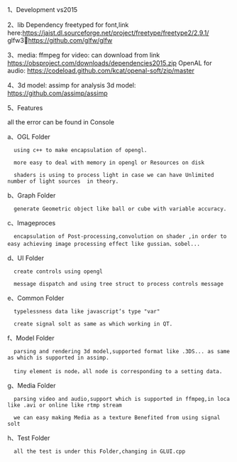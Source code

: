 1、Development 
   vs2015

2、lib Dependency
freetyped for font,link here:https://jaist.dl.sourceforge.net/project/freetype/freetype2/2.9.1/
glfw3:link:https://github.com/glfw/glfw

3、media:
ffmpeg for video: can download from link https://obsproject.com/downloads/dependencies2015.zip
OpenAL for audio: https://codeload.github.com/kcat/openal-soft/zip/master

4、3d model:
assimp for analysis 3d model:  https://github.com/assimp/assimp


5、Features

   all the error can be found in Console
   
   a、OGL Folder
   
      using c++ to make encapsulation of opengl.  
	  
	  more easy to deal with memory in opengl or Resources on disk 
	  
      shaders is using to process light in case we can have Unlimited number of light sources  in theory.
	  
   b、Graph Folder
   
      generate Geometric object like ball or cube with variable accuracy.
	  
   c、Imageproces
   
      encapsulation of Post-processing,convolution on shader ,in order to easy achieving image processing effect like gussian、sobel...
	  
   d、UI Folder
   
      create controls using opengl
	  
	  message dispatch and using tree struct to process controls message
	  
   e、Common Folder
   
      typelessness data like javascript‘s type "var"
	  
	  create signal solt as same as which working in QT.
	  
   f、Model Folder
   
      parsing and rendering 3d model,supported format like .3DS... as same as which is supported in assimp.
	  
	  tiny element is node，all node is corresponding to a setting data.
	  
   g、Media Folder
   
      parsing video and audio,support which is supported in ffmpeg,in loca like .avi or online like rtmp stream 
	  
	  we can easy making Media as a texture Benefited from using signal solt   
	  
   h、Test Folder 
   
      all the test is under this Folder,changing in GLUI.cpp

